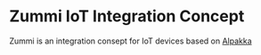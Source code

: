 # Zummi IoT Integration Concept

Zummi is an integration consept for IoT devices based on [Alpakka](https://developer.lightbend.com/docs/alpakka/current/)
